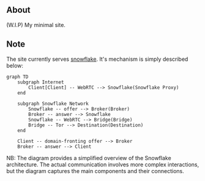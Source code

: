## About

(W.I.P) My minimal site.

## Note

The site currently serves [snowflake](https://snowflake.torproject.org). It's mechanism is simply described below:

```mermaid
graph TD
    subgraph Internet
        Client[Client] -- WebRTC --> Snowflake(Snowflake Proxy)
    end

    subgraph Snowflake Network
        Snowflake -- offer --> Broker(Broker)
        Broker -- answer --> Snowflake
        Snowflake -- WebRTC --> Bridge(Bridge)
        Bridge -- Tor --> Destination(Destination)
    end

    Client -- domain-fronting offer --> Broker
    Broker -- answer --> Client
```

NB: The diagram provides a simplified overview of the Snowflake architecture. The actual communication involves more complex interactions, but the diagram captures the main components and their connections.
